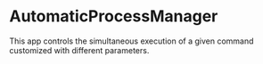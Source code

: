 # AutomaticProcessManager
This app controls the simultaneous execution of a given command customized with different parameters.
